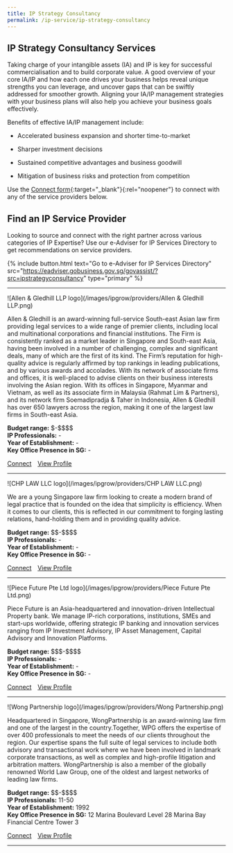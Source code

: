 ```yaml
---
title: IP Strategy Consultancy
permalink: /ip-service/ip-strategy-consultancy
---
```


## IP Strategy Consultancy Services

Taking charge of your intangible assets (IA) and IP is key for successful commercialisation and to build corporate value. A good overview of your core IA/IP and how each one drives your business helps reveal unique strengths you can leverage, and uncover gaps that can be swiftly addressed for smoother growth. Aligning your IA/IP management strategies with your business plans will also help you achieve your business goals effectively.

Benefits of effective IA/IP management include:

- Accelerated business expansion and shorter time-to-market

- Sharper investment decisions

- Sustained competitive advantages and business goodwill

- Mitigation of business risks and protection from competition

Use the [Connect form](){:target="_blank"}{:rel="noopener"} to connect with any of the service providers below.

## Find an IP Service Provider

Looking to source and connect with the right partner across various categories of IP Expertise? Use our e-Adviser for IP Services Directory to get recommendations on service providers.

{% include button.html text="Go to e-Adviser for IP Services Directory" src="https://eadviser.gobusiness.gov.sg/govassist/?src=ipstrategyconsultancy" type="primary" %}

<hr>

![Allen & Gledhill LLP logo](/images/ipgrow/providers/Allen & Gledhill LLP.png)

Allen & Gledhill is an award-winning full-service South-east Asian law firm providing legal services to a wide range of premier clients, including local and multinational corporations and financial institutions. The Firm is consistently ranked as a market leader in Singapore and South-east Asia, having been involved in a number of challenging, complex and significant deals, many of which are the first of its kind. The Firm’s reputation for high-quality advice is regularly affirmed by top rankings in leading publications, and by various awards and accolades. With its network of associate firms and offices, it is well-placed to advise clients on their business interests involving the Asian region. With its offices in Singapore, Myanmar and Vietnam, as well as its associate firm in Malaysia (Rahmat Lim & Partners), and its network firm Soemadipradja & Taher in Indonesia, Allen & Gledhill has over 650 lawyers across the region, making it one of the largest law firms in South-east Asia.

**Budget range:** \$-\$\$\$\$<br>
**IP Professionals:** -<br>
**Year of Establishment:** -<br>
**Key Office Presence in SG:** -<br>

<a class="btn" href="https://eadviser.gobusiness.gov.sg/govassist/?src=ipstrategyconsultancy" target="_blank" rel="noopener">Connect</a>&emsp;[View Profile](/ip-provider/allen---gledhill-llp)

<hr>

![CHP LAW LLC logo](/images/ipgrow/providers/CHP LAW LLC.png)

We are a young Singapore law firm looking to create a modern brand of legal practice that is founded on the idea that simplicity is efficiency. When it comes to our clients, this is reflected in our commitment to forging lasting relations, hand-holding them and in providing quality advice.

**Budget range:** \$\$-\$\$\$\$<br>
**IP Professionals:** -<br>
**Year of Establishment:** -<br>
**Key Office Presence in SG:** -<br>

<a class="btn" href="https://eadviser.gobusiness.gov.sg/govassist/?src=ipstrategyconsultancy" target="_blank" rel="noopener">Connect</a>&emsp;[View Profile](/ip-provider/allen---gledhill-llp)

<hr>

![Piece Future Pte Ltd logo](/images/ipgrow/providers/Piece Future Pte Ltd.png)

Piece Future is an Asia-headquartered and innovation-driven Intellectual Property bank. We manage IP-rich corporations, institutions, SMEs and start-ups worldwide, offering strategic IP banking and innovation services ranging from IP Investment Advisory, IP Asset Management, Capital Advisory and Innovation Platforms.

**Budget range:** \$\$\$-\$\$\$\$<br>
**IP Professionals:** -<br>
**Year of Establishment:** -<br>
**Key Office Presence in SG:** -<br>

<a class="btn" href="https://eadviser.gobusiness.gov.sg/govassist/?src=ipstrategyconsultancy" target="_blank" rel="noopener">Connect</a>&emsp;[View Profile](/ip-provider/allen---gledhill-llp)

<hr>

![Wong Partnership logo](/images/ipgrow/providers/Wong Partnership.png)

Headquartered in Singapore, WongPartnership is an award-winning law firm and one of the largest in the country.Together, WPG offers the expertise of over 400 professionals to meet the needs of our clients throughout the region. Our expertise spans the full suite of legal services to include both advisory and transactional work where we have been involved in landmark corporate transactions, as well as complex and high-profile litigation and arbitration matters. WongPartnership is also a member of the globally renowned World Law Group, one of the oldest and largest networks of leading law firms.

**Budget range:** \$\$-\$\$\$\$<br>
**IP Professionals:** 11-50<br>
**Year of Establishment:** 1992<br>
**Key Office Presence in SG:** 12 Marina Boulevard Level 28 Marina Bay Financial Centre Tower 3<br>

<a class="btn" href="https://eadviser.gobusiness.gov.sg/govassist/?src=ipstrategyconsultancy" target="_blank" rel="noopener">Connect</a>&emsp;[View Profile](/ip-provider/allen---gledhill-llp)

<hr>

